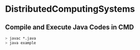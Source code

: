 # DistributedComputingSystems

## Compile and Execute Java Codes in CMD
```bash
> javac *.java
> java example
```
